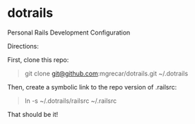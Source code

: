 dotrails
=======

Personal Rails Development Configuration

Directions:

First, clone this repo:

> git clone git@github.com:mgrecar/dotrails.git ~/.dotrails

Then, create a symbolic link to the repo version of .railsrc:

> ln -s ~/.dotrails/railsrc ~/.railsrc

That should be it!
